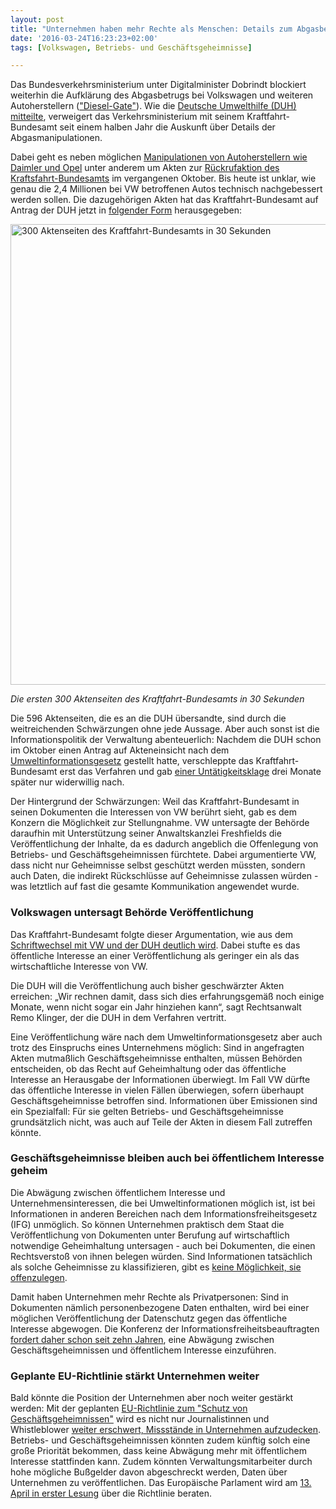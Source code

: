 ```yaml
---
layout: post
title: "Unternehmen haben mehr Rechte als Menschen: Details zum Abgasbetrug sollen geheim bleiben"
date: '2016-03-24T16:23:23+02:00'
tags: [Volkswagen, Betriebs- und Geschäftsgeheimnisse]

---
```


Das Bundesverkehrsministerium unter Digitalminister Dobrindt blockiert weiterhin die Aufklärung des Abgasbetrugs bei Volkswagen und weiteren Autoherstellern (<a href="https://media.ccc.de/v/32c3-7331-the_exhaust_emissions_scandal_dieselgate">"Diesel-Gate"</a>). Wie die <a href="http://www.duh.de/pressemitteilung.html?&no_cache=1&tx_ttnews[tt_news]=3769&cHash=541eca3cebd32caacd70c405e6bc3725">Deutsche Umwelthilfe (DUH) mitteilte</a>, verweigert das Verkehrsministerium mit seinem Kraftfahrt-Bundesamt seit einem halben Jahr die Auskunft über Details der Abgasmanipulationen.

Dabei geht es neben möglichen <a href="http://www.duh.de/pressemitteilung.html?&no_cache=1&tx_ttnews[tt_news]=3769&cHash=541eca3cebd32caacd70c405e6bc3725">Manipulationen von Autoherstellern wie Daimler und Opel</a> unter anderem um Akten zur <a href="http://www.faz.net/aktuell/wirtschaft/vw-abgasskandal/ablauf-der-rueckruf-aktion-des-abgas-skandals-bei-vw-13845340.html">Rückrufaktion des Kraftsfahrt-Bundesamts</a> im vergangenen Oktober. Bis heute ist unklar, wie genau die 2,4 Millionen bei VW betroffenen Autos technisch nachgebessert werden sollen. Die dazugehörigen Akten hat das Kraftfahrt-Bundesamt auf Antrag der DUH jetzt in <a href="http://www.duh.de/fileadmin/user_upload/download/Pressemitteilungen/Verkehr/Aktenzeichen_6_A_48-16_Beiakte_B.pdf">folgender Form</a> herausgegeben:

<a href="https://netzpolitik.org/wp-upload/duh-schwarz-vw.gif" rel="attachment wp-att-116293"><img src="https://netzpolitik.org/wp-upload/duh-schwarz-vw.gif" alt="300 Aktenseiten des Kraftfahrt-Bundesamts in 30 Sekunden" width="521" height="737" class="size-full wp-image-116293" /></a> 

<i>Die ersten 300 Aktenseiten des Kraftfahrt-Bundesamts in 30 Sekunden</i>

Die 596 Aktenseiten, die es an die DUH übersandte, sind durch die weitreichenden Schwärzungen ohne jede Aussage. Aber auch sonst ist die Informationspolitik der Verwaltung abenteuerlich: Nachdem die DUH schon im Oktober einen Antrag auf Akteneinsicht nach dem <a href="https://de.wikipedia.org/wiki/Umweltinformationsgesetz">Umweltinformationsgesetz</a> gestellt hatte, verschleppte das Kraftfahrt-Bundesamt erst das Verfahren und gab <a href="http://www.duh.de/pressemitteilung.html?&no_cache=1&tx_ttnews[tt_news]=3716&cHash=a6aa9402a45438bdd2e7cd0cc1fb34fe">einer Untätigkeitsklage</a> drei Monate später nur widerwillig nach.

Der Hintergrund der Schwärzungen: Weil das Kraftfahrt-Bundesamt in seinen Dokumenten die Interessen von VW berührt sieht, gab es dem Konzern die Möglichkeit zur Stellungnahme. VW untersagte der Behörde daraufhin mit Unterstützung seiner Anwaltskanzlei Freshfields die Veröffentlichung der Inhalte, da es dadurch angeblich die Offenlegung von Betriebs- und Geschäftsgeheimnissen fürchtete. Dabei argumentierte VW, dass nicht nur Geheimnisse selbst geschützt werden müssten, sondern auch Daten, die indirekt Rückschlüsse auf Geheimnisse zulassen würden - was letztlich auf fast die gesamte Kommunikation angewendet wurde.

<h3>Volkswagen untersagt Behörde Veröffentlichung</h3>

Das Kraftfahrt-Bundesamt folgte dieser Argumentation, wie aus dem <a href="http://www.duh.de/fileadmin/user_upload/download/Pressemitteilungen/Verkehr/Aktenzeichen_6_A48-16_Beiakte_A.pdf">Schriftwechsel mit VW und der DUH deutlich wird</a>. Dabei stufte es das öffentliche Interesse an einer Veröffentlichung als geringer ein als das wirtschaftliche Interesse von VW.

Die DUH will die Veröffentlichung auch bisher geschwärzter Akten erreichen: „Wir rechnen damit, dass sich dies erfahrungsgemäß noch einige Monate, wenn nicht sogar ein Jahr hinziehen kann“, sagt Rechtsanwalt Remo Klinger, der die DUH in dem Verfahren vertritt. 

Eine Veröffentlichung wäre nach dem Umweltinformationsgesetz aber auch trotz des Einspruchs eines Unternehmens möglich: Sind in angefragten Akten mutmaßlich Geschäftsgeheimnisse enthalten, müssen Behörden entscheiden, ob das Recht auf Geheimhaltung oder das öffentliche Interesse an Herausgabe der Informationen überwiegt. Im Fall VW dürfte das öffentliche Interesse in vielen Fällen überwiegen, sofern überhaupt Geschäftsgeheimnisse betroffen sind. Informationen über Emissionen sind ein Spezialfall: Für sie gelten Betriebs- und Geschäftsgeheimnisse grundsätzlich nicht, was auch auf Teile der Akten in diesem Fall zutreffen könnte.

<h3>Geschäftsgeheimnisse bleiben auch bei öffentlichem Interesse geheim</h3>

Die Abwägung zwischen öffentlichem Interesse und Unternehmensinteressen, die bei Umweltinformationen möglich ist, ist bei Informationen in anderen Bereichen nach dem Informationsfreiheitsgesetz (IFG) unmöglich. So können Unternehmen praktisch dem Staat die Veröffentlichung von Dokumenten unter Berufung auf wirtschaftlich notwendige Geheimhaltung untersagen - auch bei Dokumenten, die einen Rechtsverstoß von ihnen belegen würden. Sind Informationen tatsächlich als solche Geheimnisse zu klassifizieren, gibt es <a href="http://www.bfdi.bund.de/SharedDocs/VortraegeUndArbeitspapiere/GutachtenIFGKloepfer.pdf?__blob=publicationFile">keine Möglichkeit, sie offenzulegen</a>. 

Damit haben Unternehmen mehr Rechte als Privatpersonen: Sind in Dokumenten nämlich personenbezogene Daten enthalten, wird bei einer möglichen Veröffentlichung der Datenschutz gegen das öffentliche Interesse abgewogen. Die Konferenz der Informationsfreiheitsbeauftragten <a href="http://www.bfdi.bund.de/SharedDocs/IFG/IFGEntschlie%C3%9Fungssammlung/AGID_IFK/14Konferenz11062007_BetriebsGeschaeftsgeheimnisse.pdf?__blob=publicationFile">fordert daher schon seit zehn Jahren</a>, eine Abwägung zwischen Geschäftsgeheimnissen und öffentlichem Interesse einzuführen.

<h3>Geplante EU-Richtlinie stärkt Unternehmen weiter</h3>

Bald könnte die Position der Unternehmen aber noch weiter gestärkt werden: Mit der geplanten <a href="http://eur-lex.europa.eu/legal-content/de/TXT/?uri=CELEX%3A52013PC0813">EU-Richtlinie zum "Schutz von Geschäftsgeheimnissen"</a> wird es nicht nur Journalistinnen und Whistleblower <a href="https://netzpolitik.org/2015/eu-kommission-gefaehrdet-mit-vorschlag-zum-schutz-von-geschaeftsgeheimnissen-pressefreiheit-und-whistleblower/">weiter erschwert, Missstände in Unternehmen aufzudecken</a>. Betriebs- und Geschäftsgeheimnissen könnten zudem künftig solch eine große Priorität bekommen, dass keine Abwägung mehr mit öffentlichem Interesse stattfinden kann. Zudem könnten Verwaltungsmitarbeiter durch hohe mögliche Bußgelder davon abgeschreckt werden, Daten über Unternehmen zu veröffentlichen. Das Europäische Parlament wird am <a href="http://www.europarl.europa.eu/sides/getDoc.do?pubRef=-%2f%2fEP%2f%2fTEXT%2bAGENDA%2b20160413%2bSIT%2bDOC%2bXML%2bV0%2f%2fDE&language=DE">13. April in erster Lesung</a> über die Richtlinie beraten.
